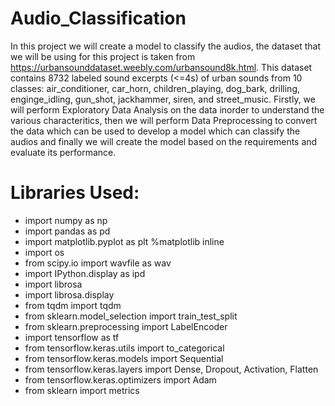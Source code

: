 # Audio_Classification
In this project we will create a model to classify the audios, the dataset that we will be using for this project is taken from 
https://urbansounddataset.weebly.com/urbansound8k.html. This dataset contains 8732 labeled sound excerpts (<=4s) of urban sounds from 10 classes: air_conditioner, 
car_horn, children_playing, dog_bark, drilling, enginge_idling, gun_shot, jackhammer, siren, and street_music. Firstly, we will perform Exploratory Data Analysis 
on the data inorder to understand the various characteritics, then we will perform Data Preprocessing to convert 
the data which can be used to develop a model which can classify the audios and finally we will create the model based on the requirements and evaluate its performance.

# Libraries Used:
- import numpy as np
- import pandas as pd
- import matplotlib.pyplot as plt
  %matplotlib inline
- import os
- from scipy.io import wavfile as wav
- import IPython.display as ipd
- import librosa
- import librosa.display
- from tqdm import tqdm
- from sklearn.model_selection import train_test_split
- from sklearn.preprocessing import LabelEncoder
- import tensorflow as tf
- from tensorflow.keras.utils import to_categorical
- from tensorflow.keras.models import Sequential
- from tensorflow.keras.layers import Dense, Dropout, Activation, Flatten
- from tensorflow.keras.optimizers import Adam
- from sklearn import metrics
